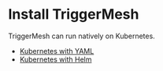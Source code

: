 # Install TriggerMesh

TriggerMesh can run natively on Kubernetes.

- [Kubernetes with YAML](installation-K8s-yaml.md)
- [Kubernetes with Helm](installation-K8s-helm.md)
